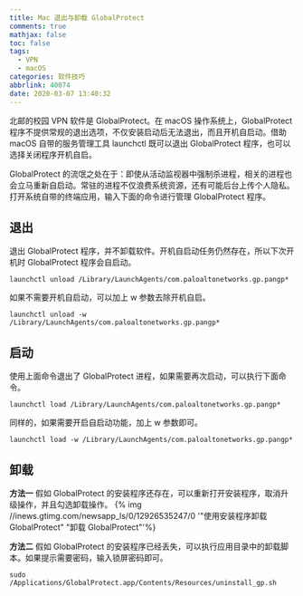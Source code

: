 ```yaml
---
title: Mac 退出与卸载 GlobalProtect
comments: true
mathjax: false
toc: false
tags:
  - VPN
  - macOS
categories: 软件技巧
abbrlink: 40074
date: 2020-03-07 13:40:32
---
```


北邮的校园 VPN 软件是 GlobalProtect。在 macOS 操作系统上，GlobalProtect 程序不提供常规的退出选项，不仅安装启动后无法退出，而且开机自启动。借助 macOS 自带的服务管理工具 launchctl 既可以退出 GlobalProtect 程序，也可以选择关闭程序开机自启。

<!--more-->

GlobalProtect 的流氓之处在于：即使从活动监视器中强制杀进程，相关的进程也会立马重新自启动。常驻的进程不仅浪费系统资源，还有可能后台上传个人隐私。打开系统自带的终端应用，输入下面的命令进行管理 GlobalProtect 程序。

## 退出

退出 GlobalProtect 程序，并不卸载软件。开机自启动任务仍然存在，所以下次开机时 GlobalProtect 程序会自启动。

```console
launchctl unload /Library/LaunchAgents/com.paloaltonetworks.gp.pangp*
```

如果不需要开机自启动，可以加上 w 参数去除开机自启。

```console
launchctl unload -w /Library/LaunchAgents/com.paloaltonetworks.gp.pangp*
```

## 启动

使用上面命令退出了 GlobalProtect 进程，如果需要再次启动，可以执行下面命令。

```console
launchctl load /Library/LaunchAgents/com.paloaltonetworks.gp.pangp*
```

同样的，如果需要开启自启动功能，加上 w 参数即可。

```console
launchctl load -w /Library/LaunchAgents/com.paloaltonetworks.gp.pangp*
```

## 卸载

**方法一**
假如 GlobalProtect 的安装程序还存在，可以重新打开安装程序，取消升级操作，并且勾选卸载操作。
{% img //inews.gtimg.com/newsapp_ls/0/12926535247/0 '"使用安装程序卸载 GlobalProtect" "卸载 GlobalProtect"'%}

**方法二**
假如 GlobalProtect 的安装程序已经丢失，可以执行应用目录中的卸载脚本。如果提示需要密码，输入锁屏密码即可。

```console
sudo /Applications/GlobalProtect.app/Contents/Resources/uninstall_gp.sh
```
